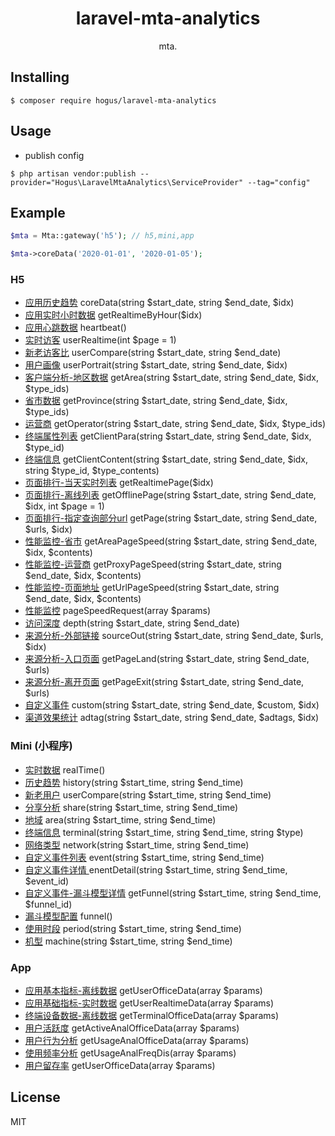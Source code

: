 <h1 align="center"> laravel-mta-analytics </h1>

<p align="center"> mta.</p>


## Installing

```shell
$ composer require hogus/laravel-mta-analytics
```

## Usage

- publish config

```shell
$ php artisan vendor:publish --provider="Hogus\LaravelMtaAnalytics\ServiceProvider" --tag="config"
```

## Example

```php
$mta = Mta::gateway('h5'); // h5,mini,app

$mta->coreData('2020-01-01', '2020-01-05');
```
### H5

- [应用历史趋势](https://mta.qq.com/docs/h5_api.html#%E5%BA%94%E7%94%A8%E5%8E%86%E5%8F%B2%E8%B6%8B%E5%8A%BF) coreData(string $start_date, string $end_date, $idx)
- [应用实时小时数据](https://mta.qq.com/docs/h5_api.html#%E5%BA%94%E7%94%A8%E5%AE%9E%E6%97%B6%E5%B0%8F%E6%97%B6%E6%95%B0%E6%8D%AE) getRealtimeByHour($idx)
- [应用心跳数据](https://mta.qq.com/docs/h5_api.html#%E5%BA%94%E7%94%A8%E5%BF%83%E8%B7%B3%E6%95%B0%E6%8D%AE) heartbeat()
- [实时访客](https://mta.qq.com/docs/h5_api.html#%E5%AE%9E%E6%97%B6%E8%AE%BF%E5%AE%A2) userRealtime(int $page = 1)
- [新老访客比](https://mta.qq.com/docs/h5_api.html#%E6%96%B0%E8%80%81%E8%AE%BF%E5%AE%A2%E6%AF%94) userCompare(string $start_date, string $end_date)
- [用户画像](https://mta.qq.com/docs/h5_api.html#%E7%94%A8%E6%88%B7%E7%94%BB%E5%83%8F) userPortrait(string $start_date, string $end_date, $idx)
- [客户端分析-地区数据](https://mta.qq.com/docs/h5_api.html#%E5%9C%B0%E5%8C%BA%E6%95%B0%E6%8D%AE) getArea(string $start_date, string $end_date, $idx, $type_ids)
- [省市数据](https://mta.qq.com/docs/h5_api.html#%E7%9C%81%E5%B8%82%E6%95%B0%E6%8D%AE) getProvince(string $start_date, string $end_date, $idx, $type_ids)
- [运营商](https://mta.qq.com/docs/h5_api.html#%E8%BF%90%E8%90%A5%E5%95%86) getOperator(string $start_date, string $end_date, $idx, $type_ids)
- [终端属性列表](https://mta.qq.com/docs/h5_api.html#%E7%BB%88%E7%AB%AF%E5%B1%9E%E6%80%A7%E5%88%97%E8%A1%A8) getClientPara(string $start_date, string $end_date, $idx, $type_id)
- [终端信息](https://mta.qq.com/docs/h5_api.html#%E7%BB%88%E7%AB%AF%E4%BF%A1%E6%81%AF) getClientContent(string $start_date, string $end_date, $idx, string $type_id, $type_contents)
- [页面排行-当天实时列表](https://mta.qq.com/docs/h5_api.html#%E9%A1%B5%E9%9D%A2%E6%8E%92%E8%A1%8C-%E5%BD%93%E5%A4%A9%E5%AE%9E%E6%97%B6%E5%88%97%E8%A1%A8) getRealtimePage($idx)
- [页面排行-离线列表](https://mta.qq.com/docs/h5_api.html#%E9%A1%B5%E9%9D%A2%E6%8E%92%E8%A1%8C-%E7%A6%BB%E7%BA%BF%E5%88%97%E8%A1%A8) getOfflinePage(string $start_date, string $end_date, $idx, int $page = 1)
- [页面排行-指定查询部分url](https://mta.qq.com/docs/h5_api.html#%E9%A1%B5%E9%9D%A2%E6%8E%92%E8%A1%8C-%E6%8C%87%E5%AE%9A%E6%9F%A5%E8%AF%A2%E9%83%A8%E5%88%86url) getPage(string $start_date, string $end_date, $urls, $idx)
- [性能监控-省市](https://mta.qq.com/docs/h5_api.html#%E6%80%A7%E8%83%BD%E7%9B%91%E6%8E%A7) getAreaPageSpeed(string $start_date, string $end_date, $idx, $contents)
- [性能监控-运营商](https://mta.qq.com/docs/h5_api.html#%E6%80%A7%E8%83%BD%E7%9B%91%E6%8E%A7) getProxyPageSpeed(string $start_date, string $end_date, $idx, $contents)
- [性能监控-页面地址](https://mta.qq.com/docs/h5_api.html#%E6%80%A7%E8%83%BD%E7%9B%91%E6%8E%A7) getUrlPageSpeed(string $start_date, string $end_date, $idx, $contents)
- [性能监控]() pageSpeedRequest(array $params)
- [访问深度](https://mta.qq.com/docs/h5_api.html#%E8%AE%BF%E9%97%AE%E6%B7%B1%E5%BA%A6) depth(string $start_date, string $end_date)
- [来源分析-外部链接](https://mta.qq.com/docs/h5_api.html#%E6%9D%A5%E6%BA%90%E5%88%86%E6%9E%90) sourceOut(string $start_date, string $end_date, $urls, $idx)
- [来源分析-入口页面](https://mta.qq.com/docs/h5_api.html#%E5%85%A5%E5%8F%A3%E9%A1%B5%E9%9D%A2) getPageLand(string $start_date, string $end_date, $urls)
- [来源分析-离开页面](https://mta.qq.com/docs/h5_api.html#%E7%A6%BB%E5%BC%80%E9%A1%B5%E9%9D%A2) getPageExit(string $start_date, string $end_date, $urls)
- [自定义事件](https://mta.qq.com/docs/h5_api.html#%E8%87%AA%E5%AE%9A%E4%B9%89%E4%BA%8B%E4%BB%B6) custom(string $start_date, string $end_date, $custom, $idx)
- [渠道效果统计](https://mta.qq.com/docs/h5_api.html#%E6%B8%A0%E9%81%93%E6%95%88%E6%9E%9C%E5%88%86%E6%9E%90) adtag(string $start_date, string $end_date, $adtags, $idx)

### Mini (小程序)

- [实时数据](https://mta.qq.com/docs/wechat_mini_program_api.html#%E5%AE%9E%E6%97%B6%E6%95%B0%E6%8D%AE-get-analyticsrealtime) realTime()
- [历史趋势](https://mta.qq.com/docs/wechat_mini_program_api.html#%E5%8E%86%E5%8F%B2%E8%B6%8B%E5%8A%BF-get-analyticshistory) history(string $start_time, string $end_time)
- [新老用户](https://mta.qq.com/docs/wechat_mini_program_api.html#%E6%96%B0%E8%80%81%E7%94%A8%E6%88%B7-get-analyticsusercompare) userCompare(string $start_time, string $end_time)
- [分享分析](https://mta.qq.com/docs/wechat_mini_program_api.html#%E5%88%86%E4%BA%AB%E5%88%86%E6%9E%90-get-analyticsshare) share(string $start_time, string $end_time)
- [地域](https://mta.qq.com/docs/wechat_mini_program_api.html?q=#%E5%9C%B0%E5%9F%9F-get-analyticsarea) area(string $start_time, string $end_time)
- [终端信息](https://mta.qq.com/docs/wechat_mini_program_api.html#%E7%BB%88%E7%AB%AF%E4%BF%A1%E6%81%AF-get-analyticsterminal) terminal(string $start_time, string $end_time, string $type)
- [网络类型](https://mta.qq.com/docs/wechat_mini_program_api.html#%E7%BD%91%E7%BB%9C%E7%B1%BB%E5%9E%8B-get-analyticsnetwork) network(string $start_time, string $end_time)
- [自定义事件列表](https://mta.qq.com/docs/wechat_mini_program_api.html#%E8%87%AA%E5%AE%9A%E4%B9%89%E4%BA%8B%E4%BB%B6%E5%88%97%E8%A1%A8-get-analyticsevent) event(string $start_time, string $end_time)
- [自定义事件详情 ](https://mta.qq.com/docs/wechat_mini_program_api.html#%E8%87%AA%E5%AE%9A%E4%B9%89%E4%BA%8B%E4%BB%B6%E8%AF%A6%E6%83%85-get-analyticseventdetail) enentDetail(string $start_time, string $end_time, $event_id)
- [自定义事件-漏斗模型详情](https://mta.qq.com/docs/wechat_mini_program_api.html#%E8%87%AA%E5%AE%9A%E4%B9%89%E4%BA%8B%E4%BB%B6-%E6%BC%8F%E6%96%97%E6%A8%A1%E5%9E%8B%E8%AF%A6%E6%83%85-get-analyticsfunnel) getFunnel(string $start_time, string $end_time, $funnel_id)
- [漏斗模型配置](https://mta.qq.com/docs/wechat_mini_program_api.html#%E6%BC%8F%E6%96%97%E6%A8%A1%E5%9E%8B%E9%85%8D%E7%BD%AE-get-funnel) funnel()
- [使用时段](https://mta.qq.com/docs/wechat_mini_program_api.html#%E4%BD%BF%E7%94%A8%E6%97%B6%E6%AE%B5-get-analyticsperiod) period(string $start_time, string $end_time)
- [机型](https://mta.qq.com/docs/wechat_mini_program_api.html#%E6%9C%BA%E5%9E%8B-get-analyticsmachine) machine(string $start_time, string $end_time)

### App
- [应用基本指标-离线数据](https://mta.qq.com/mta/ctr_index/open_api_detail?func_id=101) getUserOfficeData(array $params)
- [应用基础指标-实时数据](https://mta.qq.com/mta/ctr_index/open_api_detail?func_id=102) getUserRealtimeData(array $params)
- [终端设备数据-离线数据](https://mta.qq.com/mta/ctr_index/open_api_detail?func_id=103) getTerminalOfficeData(array $params)
- [用户活跃度](https://mta.qq.com/mta/ctr_index/open_api_detail?func_id=104) getActiveAnalOfficeData(array $params)
- [用户行为分析](https://mta.qq.com/mta/ctr_index/open_api_detail?func_id=105) getUsageAnalOfficeData(array $params)
- [使用频率分析](https://mta.qq.com/mta/ctr_index/open_api_detail?func_id=106) getUsageAnalFreqDis(array $params)
- [用户留存率](https://mta.qq.com/mta/ctr_index/open_api_detail?func_id=110) getUserOfficeData(array $params)
## License

MIT
